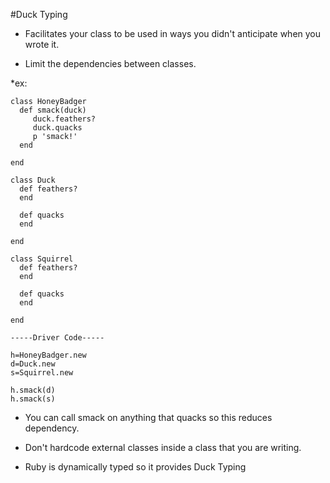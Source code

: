 #Duck Typing 

* Facilitates your class to be used in ways you didn't anticipate when you wrote it.

* Limit the dependencies between classes.

*ex: 
```
class HoneyBadger  
  def smack(duck)
     duck.feathers? 
     duck.quacks
     p 'smack!'
  end

end

class Duck
  def feathers?
  end

  def quacks
  end

end

class Squirrel
  def feathers?
  end

  def quacks
  end

end

-----Driver Code-----

h=HoneyBadger.new
d=Duck.new
s=Squirrel.new

h.smack(d)
h.smack(s)

```

* You can call smack on anything that quacks so this reduces dependency. 

* Don't hardcode external classes inside a class that you are writing. 

* Ruby is dynamically typed so it provides Duck Typing 